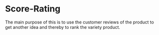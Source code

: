 # Score-Rating
The main purpose of this is to use the customer reviews of the product to get another idea and thereby to rank the variety product.
